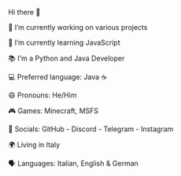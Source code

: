 

Hi there 👋

🔭 I’m currently working on various projects

🌱 I’m currently learning JavaScript

📚 I'm a Python and Java Developer

💻 Preferred language: Java ☕

😄 Pronouns: He/Him

🎮 Games: Minecraft, MSFS

👥 Socials: GitHub - Discord - Telegram - Instagram

🌍 Living in Italy

🗣 Languages: Italian, English & German
